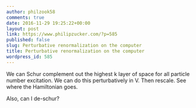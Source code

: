 ```yaml
---
author: philzook58
comments: true
date: 2016-11-29 19:25:22+00:00
layout: post
link: https://www.philipzucker.com/?p=585
published: false
slug: Perturbative renormalization on the computer
title: Perturbative renormalization on the computer
wordpress_id: 585
---
```


We can Schur complement out the highest k layer of space for all particle number excitation. We can do this perturbatively in V. Then rescale. See where the Hamiltonian goes.

Also, can I de-schur?
